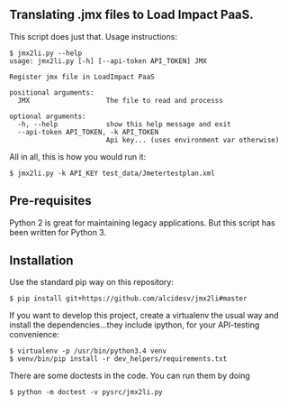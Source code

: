 
## Translating .jmx files to Load Impact PaaS. 

This script does just that. Usage instructions:

    $ jmx2li.py --help
    usage: jmx2li.py [-h] [--api-token API_TOKEN] JMX

    Register jmx file in LoadImpact PaaS

    positional arguments:
      JMX                   The file to read and processs

    optional arguments:
      -h, --help            show this help message and exit
      --api-token API_TOKEN, -k API_TOKEN
                            Api key... (uses environment var otherwise)

All in all, this is how you would run it:

    $ jmx2li.py -k API_KEY test_data/Jmetertestplan.xml

## Pre-requisites

Python 2 is great for maintaining legacy applications. 
But this script has been written for Python 3. 

## Installation

Use the standard pip way on this repository:

    $ pip install git+https://github.com/alcidesv/jmx2li#master

If you want to develop this project, create a virtualenv the usual way and 
install the dependencies...they include ipython, for your API-testing convenience:

    $ virtualenv -p /usr/bin/python3.4 venv
    $ venv/bin/pip install -r dev_helpers/requirements.txt

There are some doctests in the code. You can run them by doing

    $ python -m doctest -v pysrc/jmx2li.py
